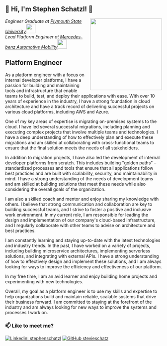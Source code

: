 
<h2> 👋 Hi, I'm Stephen Schatzl! 🦔 </h2>
<img align='right' src="professional-picture.jpg" width="230">
<p><em> Engineer Graduate at <a href="https://www.plymouth.edu/">Plymouth State University</a><img src="https://media.giphy.com/media/fYSnHlufseco8Fh93Z/giphy.gif" width="30">
</br>
Lead Platform Engineer at <a href="https://www.mercedes-benz-mobility.com/en/">Mercedes-benz Automotive Mobility</a><img src="https://media.giphy.com/media/WUlplcMpOCEmTGBtBW/giphy.gif" width="30"> 
</em></p>

## Platform Engineer

As a platform engineer with a focus on internal developer platforms, I have a passion for building and maintaining tools and infrastructure that enable teams to build, test, and deploy their applications with ease. With over 10 years of experience in the industry, I have a strong foundation in cloud architecture and have a track record of delivering successful projects on various cloud platforms, including AWS and Azure.

One of my key areas of expertise is migrating on-premises systems to the cloud. I have led several successful migrations, including planning and executing complex projects that involve multiple teams and technologies. I have a deep understanding of how to effectively plan and execute these migrations and am skilled at collaborating with cross-functional teams to ensure that the final solution meets the needs of all stakeholders.

In addition to migration projects, I have also led the development of internal developer platforms from scratch. This includes building "golden paths" – standardized processes and tools that ensure that all applications follow best practices and are built with scalability, security, and maintainability in mind. I have a strong understanding of the needs of development teams and am skilled at building solutions that meet these needs while also considering the overall goals of the organization.

I am also a skilled coach and mentor and enjoy sharing my knowledge with others. I believe that strong communication and collaboration are key to building successful teams, and I strive to foster a positive and inclusive work environment. In my current role, I am responsible for leading the design and implementation of our company's cloud-based infrastructure, and I regularly collaborate with other teams to advise on architecture and best practices.

I am constantly learning and staying up-to-date with the latest technologies and industry trends. In the past, I have worked on a variety of projects, including building microservice architectures, implementing serverless solutions, and integrating with external APIs. I have a strong understanding of how to effectively design and implement these solutions, and I am always looking for ways to improve the efficiency and effectiveness of our platform.

In my free time, I am an avid learner and enjoy building home projects and experimenting with new technologies.

Overall, my goal as a platform engineer is to use my skills and expertise to help organizations build and maintain reliable, scalable systems that drive their business forward. I am committed to staying at the forefront of the industry and am always looking for new ways to improve the systems and processes I work on.

### 📫 Like to meet me?
[![Linkedin: stephenschatzl](https://img.shields.io/badge/-stephenschatzl-blue?style=flat-square&logo=Linkedin&logoColor=white&link=https://www.linkedin.com/in/stephen-schatzl-%F0%9F%92%BB-%F0%9F%93%A1-%E2%98%81%EF%B8%8F-78341656/)](https://www.linkedin.com/in/stephen-schatzl-%F0%9F%92%BB-%F0%9F%93%A1-%E2%98%81%EF%B8%8F-78341656/)
[![GitHub stevieschatz](https://img.shields.io/github/followers/stevieschatz?label=follow&style=social)](https://github.com/stevieschatz)
